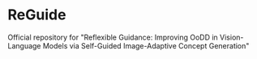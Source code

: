 # ReGuide
Official repository for "Reflexible Guidance: Improving OoDD in Vision-Language Models via Self-Guided Image-Adaptive Concept Generation"
